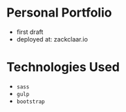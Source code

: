
# Personal Portfolio
- first draft 
- deployed at:  zackclaar.io

# Technologies Used
- `sass`
- `gulp`
- `bootstrap`